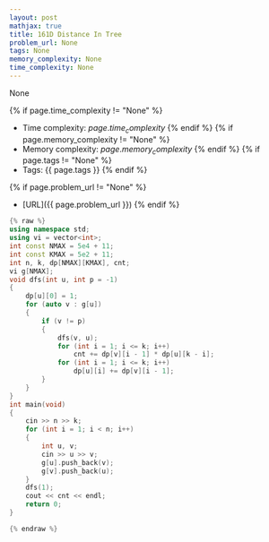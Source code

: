 ```yaml
---
layout: post
mathjax: true
title: 161D Distance In Tree
problem_url: None
tags: None
memory_complexity: None
time_complexity: None
---
```


None


{% if page.time_complexity != "None" %}
- Time complexity: ${{ page.time_complexity }}$
{% endif %}
{% if page.memory_complexity != "None" %}
- Memory complexity: ${{ page.memory_complexity }}$
{% endif %}
{% if page.tags != "None" %}
- Tags: {{ page.tags }}
{% endif %}

{% if page.problem_url != "None" %}
- [URL]({{ page.problem_url }})
{% endif %}

```cpp
{% raw %}
using namespace std;
using vi = vector<int>;
int const NMAX = 5e4 + 11;
int const KMAX = 5e2 + 11;
int n, k, dp[NMAX][KMAX], cnt;
vi g[NMAX];
void dfs(int u, int p = -1)
{
    dp[u][0] = 1;
    for (auto v : g[u])
    {
        if (v != p)
        {
            dfs(v, u);
            for (int i = 1; i <= k; i++)
                cnt += dp[v][i - 1] * dp[u][k - i];
            for (int i = 1; i <= k; i++)
                dp[u][i] += dp[v][i - 1];
        }
    }
}
int main(void)
{
    cin >> n >> k;
    for (int i = 1; i < n; i++)
    {
        int u, v;
        cin >> u >> v;
        g[u].push_back(v);
        g[v].push_back(u);
    }
    dfs(1);
    cout << cnt << endl;
    return 0;
}

{% endraw %}
```